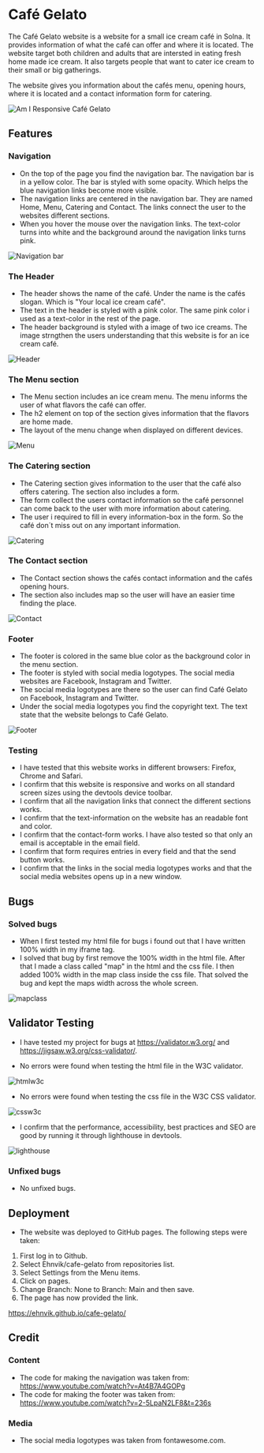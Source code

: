 # **Café Gelato**
The Café Gelato website is a website for a small ice cream café in Solna. It provides information of what the café can offer and where it is located. The website target both children and adults that are intersted in eating fresh home made ice cream. It also targets people that want to cater ice cream to their small or big gatherings.

The website gives you information about the cafés menu, opening hours, where it is located and a contact information form for catering. 

![Am I Responsive Café Gelato](https://user-images.githubusercontent.com/87748379/131373931-3b49fb19-5882-4b7d-a748-d4c4fad8b352.JPG)

## **Features**

### **Navigation**
 
  - On the top of the page you find the navigation bar. The navigation bar is in a yellow color. The bar is styled with some opacity. Which helps the blue navigation links become more visible. 
  - The navigation links are centered in the navigation bar. They are named Home, Menu, Catering and Contact. The links connect the user to the websites different sections. 
  - When you hover the mouse over the navigation links. The text-color turns into white and the background around the navigation links turns pink. 
  
  ![Navigation bar](https://user-images.githubusercontent.com/87748379/131383276-1c10b3e1-0c68-4394-a075-b4823f4fe8f8.JPG)

### **The Header**
  - The header shows the name of the café. Under the name is the cafés slogan. Which is "Your local ice cream café".
  - The text in the header is styled with a pink color. The same pink color i used as a text-color in the rest of the page. 
  - The header background is styled with a image of two ice creams. The image strngthen the users understanding that this website is for an ice cream café.

  ![Header](https://user-images.githubusercontent.com/87748379/131390905-bd5f19af-5b65-482d-9722-09429fb33036.JPG)

### **The Menu section**
  - The Menu section includes an ice cream menu. The menu informs the user of what flavors the café can offer.
  - The h2 element on top of the section gives information that the flavors are home made. 
  - The layout of the menu change when displayed on different devices.

  ![Menu](https://user-images.githubusercontent.com/87748379/131393366-278c07e4-feec-49cd-be8c-1944761a34e2.JPG)

### **The Catering section**
  - The Catering section gives information to the user that the café also offers catering. The section also includes a form.
  - The form collect the users contact information so the café personnel can come back to the user with more information about catering.
  - The user i required to fill in every information-box in the form. So the café don´t miss out on any important information.

 ![Catering](https://user-images.githubusercontent.com/87748379/131548601-611650c5-7db2-41f5-ac80-53d396cc94c5.JPG)

 ### **The Contact section**
   - The Contact section shows the cafés contact information and the cafés opening hours. 
   - The section also includes map so the user will have an easier time finding the place. 

   ![Contact](https://user-images.githubusercontent.com/87748379/131549344-bb276368-e432-4a7a-9777-9ba2e276a466.JPG)

### **Footer**
  - The footer is colored in the same blue color as the background color in the menu section.
  - The footer is styled with social media logotypes. The social media websites are Facebook, Instagram and Twitter.
  - The social media logotypes are there so the user can find Café Gelato on Facebook, Instagram and Twitter.
  - Under the social media logotypes you find the copyright text. The text state that the website belongs to Café Gelato.
  
  ![Footer](https://user-images.githubusercontent.com/87748379/131551692-f2d4d163-9e9c-4a4d-b9fe-2459ccb3dc2d.JPG)

### **Testing**
  - I have tested that this website works in different browsers: Firefox, Chrome and Safari.
  - I confirm that this website is responsive and works on all standard screen sizes using the devtools device toolbar.
  - I confirm that all the navigation links that connect the different sections works.
  - I confirm that the text-information on the website has an readable font and color.
  - I confirm that the contact-form works. I have also tested so that only an email is acceptable in the email field. 
  - I confirm that form requires entries in every field and that the send button works.
  - I confirm that the links in the social media logotypes works and that the social media websites opens up in a new window. 
  
  ## **Bugs**

### **Solved bugs**
 - When I first tested my html file for bugs i found out that I have written 100% width in my iframe tag. 
 - I solved that bug by first remove the 100% width in the html file. After that I made a class called "map" in the html and the css file. I then added 100% width in the map class inside the css file. That solved the bug and kept the maps width across the whole screen.

 ![mapclass](https://user-images.githubusercontent.com/87748379/131560665-2fbc1318-5b11-4f6a-b950-e46fda6947f0.JPG)

 ## **Validator Testing**
 - I have tested my project for bugs at https://validator.w3.org/ and https://jigsaw.w3.org/css-validator/. 

 - No errors were found when testing the html file in the W3C validator.

 ![htmlw3c](https://user-images.githubusercontent.com/87748379/131566852-4213c2b6-7a2a-4b1c-a2bf-2f6e46d7f3f2.JPG)

 - No errors were found when testing the css file in the W3C CSS validator.

 ![cssw3c](https://user-images.githubusercontent.com/87748379/131567328-94251b8e-8f39-4466-be1f-b5241c494cb2.JPG)

 - I confirm that the performance, accessibility, best practices and SEO are good by running it through lighthouse in devtools.

 ![lighthouse](https://user-images.githubusercontent.com/87748379/131568015-2608ef5a-dee0-4520-a160-53e112042791.JPG)

 ### **Unfixed bugs**
 - No unfixed bugs.

 ## **Deployment**
 - The website was deployed to GitHub pages. The following steps were taken:
 1. First log in to Github.
 2. Select Ehnvik/cafe-gelato from repositories list.
 3. Select Settings from the Menu items.
 4. Click on pages.
 5. Change Branch: None to Branch: Main and then save.
 6. The page has now provided the link.

 https://ehnvik.github.io/cafe-gelato/

 ## **Credit**
 
### **Content**
- The code for making the navigation was taken from: https://www.youtube.com/watch?v=At4B7A4GOPg
- The code for making the footer was taken from: https://www.youtube.com/watch?v=2-5LpaN2LF8&t=236s

### **Media**
- The social media logotypes was taken from fontawesome.com.













  
  



